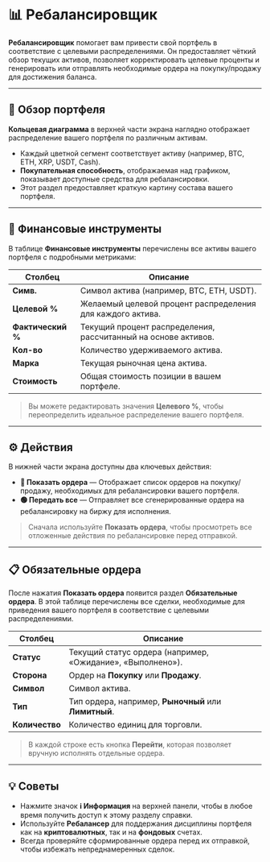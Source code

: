 # 📊 Ребалансировщик

**Ребалансировщик** помогает вам привести свой портфель в соответствие с целевыми распределениями. Он предоставляет чёткий обзор текущих активов, позволяет корректировать целевые проценты и генерировать или отправлять необходимые ордера на покупку/продажу для достижения баланса.

---

## 💼 Обзор портфеля

**Кольцевая диаграмма** в верхней части экрана наглядно отображает распределение вашего портфеля по различным активам.

- Каждый цветной сегмент соответствует активу (например, BTC, ETH, XRP, USDT, Cash).
- **Покупательная способность**, отображаемая над графиком, показывает доступные средства для ребалансировки.
- Этот раздел предоставляет краткую картину состава вашего портфеля.

---

## 🧾 Финансовые инструменты

В таблице **Финансовые инструменты** перечислены все активы вашего портфеля с подробными метриками:

| Столбец | Описание |
|--------|-------------|
| **Симв.** | Символ актива (например, BTC, ETH, USDT). |
| **Целевой %** | Желаемый целевой процент распределения для каждого актива. |
| **Фактический %** | Текущий процент распределения, рассчитанный на основе активов. |
| **Кол-во** | Количество удерживаемого актива. |
| **Марка** | Текущая рыночная цена актива. |
| **Стоимость** | Общая стоимость позиции в вашем портфеле. |

> Вы можете редактировать значения **Целевого %**, чтобы переопределить идеальное распределение вашего портфеля.

---

## ⚙️ Действия

В нижней части экрана доступны два ключевых действия:

- **🔴 Показать ордера** — Отображает список ордеров на покупку/продажу, необходимых для ребалансировки вашего портфеля.
- **🟢 Передать все** — Отправляет все сгенерированные ордера на ребалансировку на биржу для исполнения.

> Сначала используйте **Показать ордера**, чтобы просмотреть все отложенные действия по ребалансировке перед отправкой.

---

## 📋 Обязательные ордера

После нажатия **Показать ордера** появится раздел **Обязательные ордера**. В этой таблице перечислены все сделки, необходимые для приведения вашего портфеля в соответствие с целевыми распределениями.

| Столбец | Описание |
|--------|-------------|
| **Статус** | Текущий статус ордера (например, «Ожидание», «Выполнено»). |
| **Сторона** | Ордер на **Покупку** или **Продажу**. |
| **Символ** | Символ актива. |
| **Тип** | Тип ордера, например, **Рыночный** или **Лимитный**. |
| **Количество** | Количество единиц для торговли. |

> В каждой строке есть кнопка **Перейти**, которая позволяет вручную исполнять отдельные ордера.

---

## 💡 Советы

- Нажмите значок **ℹ️ Информация** на верхней панели, чтобы в любое время получить доступ к этому разделу справки.
- Используйте **Ребалансер** для поддержания дисциплины портфеля как на **криптовалютных**, так и на **фондовых** счетах.
- Всегда проверяйте сформированные ордера перед их отправкой, чтобы избежать непреднамеренных сделок.
